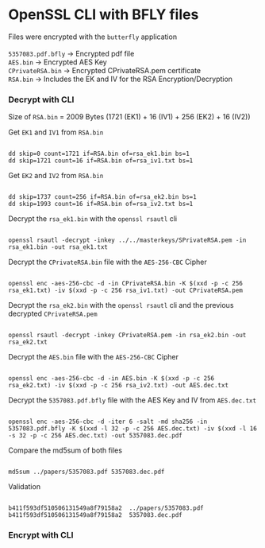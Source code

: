 # OpenSSL CLI with BFLY files
Files were encrypted with the `butterfly` application
<br><br>
`5357083.pdf.bfly` -> Encrypted pdf file <br>
`AES.bin` -> Encrypted AES Key<br>
`CPrivateRSA.bin` -> Encrypted CPrivateRSA.pem certificate<br>
`RSA.bin` -> Includes the EK and IV for the RSA Encryption/Decryption<br>

### Decrypt with CLI

Size of `RSA.bin` = 2009 Bytes (1721 (EK1) + 16 (IV1) + 256 (EK2) + 16 (IV2))

Get `EK1` and `IV1` from `RSA.bin`
<pre><code>
dd skip=0 count=1721 if=RSA.bin of=rsa_ek1.bin bs=1
dd skip=1721 count=16 if=RSA.bin of=rsa_iv1.txt bs=1
</code></pre>

Get `EK2` and `IV2` from `RSA.bin`
<pre><code>
dd skip=1737 count=256 if=RSA.bin of=rsa_ek2.bin bs=1
dd skip=1993 count=16 if=RSA.bin of=rsa_iv2.txt bs=1
</code></pre>

Decrypt the `rsa_ek1.bin` with the `openssl rsautl` cli
<pre><code>
openssl rsautl -decrypt -inkey ../../masterkeys/SPrivateRSA.pem -in rsa_ek1.bin -out rsa_ek1.txt
</code></pre>

Decrypt the `CPrivateRSA.bin` file with the `AES-256-CBC` Cipher
<pre><code>
openssl enc -aes-256-cbc -d -in CPrivateRSA.bin -K $(xxd -p -c 256 rsa_ek1.txt) -iv $(xxd -p -c 256 rsa_iv1.txt) -out CPrivateRSA.pem
</code></pre>

Decrypt the `rsa_ek2.bin` with the `openssl rsautl` cli and the previous decrypted `CPrivateRSA.pem`
<pre><code>
openssl rsautl -decrypt -inkey CPrivateRSA.pem -in rsa_ek2.bin -out rsa_ek2.txt
</code></pre>

Decrypt the `AES.bin` file with the `AES-256-CBC` Cipher
<pre><code>
openssl enc -aes-256-cbc -d -in AES.bin -K $(xxd -p -c 256 rsa_ek2.txt) -iv $(xxd -p -c 256 rsa_iv2.txt) -out AES.dec.txt
</code></pre>

Decrypt the `5357083.pdf.bfly` file with the AES Key and IV from `AES.dec.txt`
<pre><code>
openssl enc -aes-256-cbc -d -iter 6 -salt -md sha256 -in 5357083.pdf.bfly -K $(xxd -l 32 -p -c 256 AES.dec.txt) -iv $(xxd -l 16 -s 32 -p -c 256 AES.dec.txt) -out 5357083.dec.pdf
</code></pre>

Compare the md5sum of both files
<pre><code>
md5sum ../papers/5357083.pdf 5357083.dec.pdf
</code></pre>

Validation
<pre><code>
b411f593df510506131549a8f79158a2  ../papers/5357083.pdf
b411f593df510506131549a8f79158a2  5357083.dec.pdf
</code></pre>

### Encrypt with CLI



